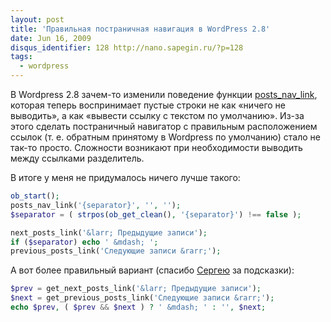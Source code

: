 ```yaml
---
layout: post
title: 'Правильная постраничная навигация в WordPress 2.8'
date: Jun 16, 2009
disqus_identifier: 128 http://nano.sapegin.ru/?p=128
tags:
  - wordpress
---
```


В Wordpress 2.8 зачем-то изменили поведение функции [posts_nav_link](http://codex.wordpress.org/Template_Tags/posts_nav_link), которая теперь воспринимает пустые строки не как «ничего не выводить», а как «вывести ссылку с текстом по умолчанию». Из-за этого сделать постраничный навигатор с правильным расположением ссылок (т. е. обратным принятому в Wordpress по умолчанию) стало не так-то просто. Сложности возникают при необходимости выводить между ссылками разделитель.

В итоге у меня не придумалось ничего лучше такого:

```php
ob_start();
posts_nav_link('{separator}', '', '');
$separator = ( strpos(ob_get_clean(), '{separator}') !== false );

next_posts_link('&larr; Предыдущие записи');
if ($separator) echo ' &mdash; ';
previous_posts_link('Следующие записи &rarr;');
```

А вот более правильный вариант (спасибо [Сергею](http://iskariot.ru/) за подсказки):

```php
$prev = get_next_posts_link('&larr; Предыдущие записи');
$next = get_previous_posts_link('Следующие записи &rarr;');
echo $prev, ( $prev && $next ) ? ' &mdash; ' : '', $next;
```
